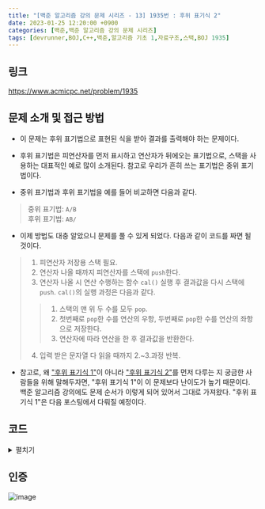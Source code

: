 ```yaml
---
title: "[백준 알고리즘 강의 문제 시리즈 - 13] 1935번 : 후위 표기식 2"
date: 2023-01-25 12:20:00 +0900
categories: [백준,백준 알고리즘 강의 문제 시리즈]
tags: [devrunner,BOJ,C++,백준,알고리즘 기초 1,자료구조,스택,BOJ 1935]
---
```


링크
---
<https://www.acmicpc.net/problem/1935>


문제 소개 및 접근 방법
---
* 이 문제는 후위 표기법으로 표현된 식을 받아 결과를 출력해야 하는 문제이다.

* 후위 표기법은 피연산자를 먼저 표시하고 연산자가 뒤에오는 표기법으로, 스택을 사용하는 대표적인 예로 많이 소개된다.
참고로 우리가 흔히 쓰는 표기법은 중위 표기법이다.

* 중위 표기법과 후위 표기법을 예를 들어 비교하면 다음과 같다.
> 중위 표기법: `A/B`<br>
> 후위 표기법: `AB/`

* 이제 방법도 대충 알았으니 문제를 풀 수 있게 되었다.
다음과 같이 코드를 짜면 될 것이다.

> 1. 피연산자 저장용 스택 필요.
> 2. 연산자 나올 때까지 피연산자를 스택에 `push`한다.
> 3. 연산자 나올 시 연산 수행하는 함수 `cal()` 실행 후 결과값을 다시 스택에 `push`. `cal()`의 실행 과정은 다음과 같다.
>> 1. 스택의 맨 위 두 수를 모두 `pop`.
>> 2. 첫번째로 `pop`한 수를 연산의 우항, 두번째로 `pop`한 수를 연산의 좌항으로 저장한다.
>> 3. 연산자에 따라 연산을 한 후 결과값을 반환한다.
> 4. 입력 받은 문자열 다 읽을 때까지 2.~3.과정 반복.

* 참고로, 왜 ["후위 표기식 1"](https://www.acmicpc.net/problem/1918)이 아니라 ["후위 표기식 2"](https://www.acmicpc.net/problem/1935)를 먼저 다루는 지 궁금한 사람들을 위해 말해두자면, "후위 표기식 1"이 이 문제보다 난이도가 높기 때문이다.
백준 알고리즘 강의에도 문제 순서가 이렇게 되어 있어서 그대로 가져왔다.
"후위 표기식 1"은 다음 포스팅에서 다뤄질 예정이다.


코드
---
<details>
<summary>펼치기</summary>
<div markdown="1">

```cpp
#include <bits/stdc++.h>
using namespace std;

int n;

// 후위표기식을 저장할 문자열
string str;

// 피연산자를 저장할 스택
stack<double> stk;

// 피연산자의 실제 값을 저장할 벡터
vector<double> operand;

double cal(char oper)
{
    double a, b, ret;
    // 연산의 우항
    b = stk.top();
    stk.pop();

    // 연산의 좌항
    a = stk.top();
    stk.pop();

    switch (oper)
    {
    case '+':
        ret = a + b;
        break;

    case '-':
        ret = a - b;
        break;

    case '*':
        ret = a * b;
        break;

    case '/':
        ret = a / b;
        break;
    }

    return ret;
}

int main()
{
    ios_base::sync_with_stdio(false);
    cin.tie(NULL);
    cout.tie(NULL);

    cin >> n;
    cin >> str;

    for (int i = 0; i < n; ++i)
    {
        double tmp;
        cin >> tmp;

        operand.push_back(tmp);
    }

    for (char i : str)
    {
        // 피연산자
        if (i >= 'A' && i <= 'Z')
        {
            stk.push(operand[i - 'A']);
        }
        // 연산자
        else
        {
            stk.push(cal(i));
        }
    }

    // 소수점 둘째 자리까지 출력
    cout << fixed;
    cout.precision(2);
    cout << stk.top();

    return 0;
}
```

</div>
</details>

인증
---
![image](https://user-images.githubusercontent.com/87963766/214472758-67283cb7-f4b9-4dd2-a2bc-3084f374c58a.png)
